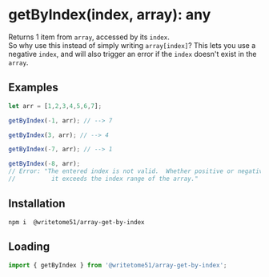 # getByIndex(index, array): any

Returns 1 item from `array`, accessed by its `index`.  
So why use this instead of simply writing `array[index]`?  This lets you use a   
negative `index`, and will also trigger an error if the `index` doesn't exist in the `array`.

## Examples
```js
let arr = [1,2,3,4,5,6,7];

getByIndex(-1, arr); // --> 7

getByIndex(3, arr); // --> 4

getByIndex(-7, arr); // --> 1

getByIndex(-8, arr);
// Error: "The entered index is not valid.  Whether positive or negative,
//          it exceeds the index range of the array."
```

## Installation
`npm i  @writetome51/array-get-by-index`


## Loading
```js
import { getByIndex } from '@writetome51/array-get-by-index';
```

